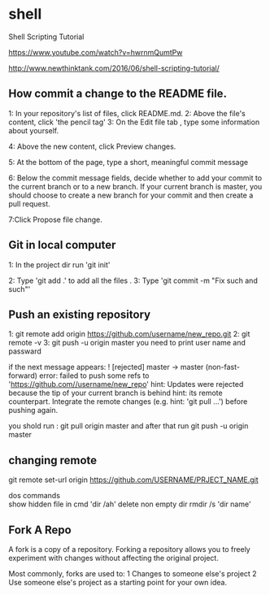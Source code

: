 # shell
 Shell Scripting Tutorial
 
 https://www.youtube.com/watch?v=hwrnmQumtPw
 
 http://www.newthinktank.com/2016/06/shell-scripting-tutorial/


How commit a change to the README file.
 -------------------------------------------
 1: In your repository's list of files, click README.md.
 2: Above the file's content, click 'the pencil tag' 
 3: On the Edit file tab , type some information about yourself.

 4: Above the new content, click Preview changes.

 5: At the bottom of the page, type a short, meaningful commit message  	

 6: Below the commit message fields, decide whether to add your commit to the current branch or to a new branch. If your current branch is master, you should choose to create a new branch for your commit and then create a pull request.

 7:Click Propose file change.

 

 Git in local  computer
--------------------------------------
 1: In the  project dir run 'git  init'

  
2: Type  'git add .' to add all the files  .
3: Type  'git commit -m "Fix such and such"'
 


Push an existing repository
---------------

1: git remote add origin https://github.com/username/new_repo.git
2: git remote -v
3: git push -u origin master
      you need to print user name  and passward

if the next message appears:
     ! [rejected]        master -> master (non-fast-forward)
     error: failed to push some refs to 'https://github.com//username/new_repo'
     hint: Updates were rejected because the tip of your current branch is behind
     hint: its remote counterpart. Integrate the remote changes (e.g.
     hint: 'git pull ...') before pushing again.

you shold  run :
     git pull origin master   and after that run   git push -u origin master


changing  remote
------------------
 git remote set-url origin https://github.com/USERNAME/PRJECT_NAME.git

	 
dos commands	 
	 show hidden file in cmd  'dir /ah'
	 delete non empty dir  rmdir   /s  'dir name'
	 
Fork A Repo
-----------------



A fork is a copy of a repository. Forking a repository allows you to freely experiment with changes without affecting the original project.

Most commonly, forks are used to:
 1 Changes to someone else's project 
 2 Use someone else's project as a starting point for your own idea.

 
 
 
